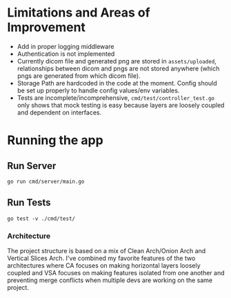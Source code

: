 # Limitations and Areas of Improvement

- Add in proper logging middleware
- Authentication is not implemented
- Currently dicom file and generated png are stored in `assets/uploaded`, relationships between dicom and pngs are not stored anywhere (which pngs are generated from which dicom file).
- Storage Path are hardcoded in the code at the moment. Config should be set up properly to handle config values/env variables.
- Tests are incomplete/incomprehensive, `cmd/test/controller_test.go` only shows that mock testing is easy because layers are loosely coupled and dependent on interfaces.

# Running the app

## Run Server

`go run cmd/server/main.go`

## Run Tests

`go test -v ./cmd/test/`

### Architecture

The project structure is based on a mix of Clean Arch/Onion Arch and Vertical Slices Arch. I've combined my favorite features of the two architectures where CA focuses on making horizontal layers loosely coupled and VSA focuses on making features isolated from one another and preventing merge conflicts when multiple devs are working on the same project.
